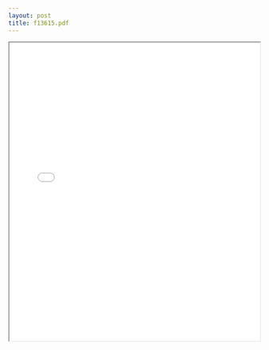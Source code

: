 ```yaml
---
layout: post
title: f13615.pdf
---
```


<div class="pdf-container">
<iframe src="/ea/assets/pdfs/f13615.pdf" height="600" width="100%" allowFullScreen="true"></iframe>
</div>

